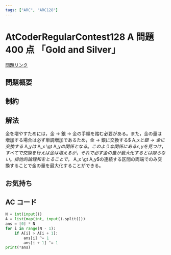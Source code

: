 ```yaml
---
tags: ["ARC", "ARC128"]
---
```


# AtCoderRegularContest128 A 問題 400 点 「Gold and Silver」

<a href="hhttps://atcoder.jp/contests/arc128/tasks/arc128_a]" blank="_target">問題リンク</a>

## 問題概要

## 制約

## 解法

金を増やすためには，金 → 銀 → 金の手順を踏む必要がある。また，金の量は増加する場合は必ず単調増加であるため，金 → 銀に交換する$ A_x$と銀→金に交換する$ A_y$は$ A_x \gt A_y$の関係となる。
このような関係にあるx, yを見つけ，すべてで交換を行えば金は増えるが，それで必ず金の量が最大化するとは限らない。排他的論理和をとることで，$ A_x \gt A_y$の連続する区間の両端でのみ交換することで金の量を最大化することができる。

## お気持ち

## AC コード

```python
N = int(input())
A = list(map(int, input().split()))
ans = [0] * N
for i in range(N - 1):
    if A[i] > A[i + 1]:
        ans[i] ^= 1
        ans[i + 1] ^= 1
print(*ans)
```
